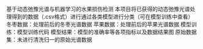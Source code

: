 基于动态弛豫光谱与机器学习的水果损伤检测
本项目将已获得的动态弛豫光谱处理得到的数据（.csv格式）进行通过各类模型进行分类（可在模型训练中查看）
冬枣数据：处理前后的冬枣光谱数据
苹果数据：处理前后的苹果光谱数据
模型训练：模型训练代码
模型结果：模型的准确率等各项指标以及数据结果图
原始数据集：未进行清洗归一的原始光谱数据
